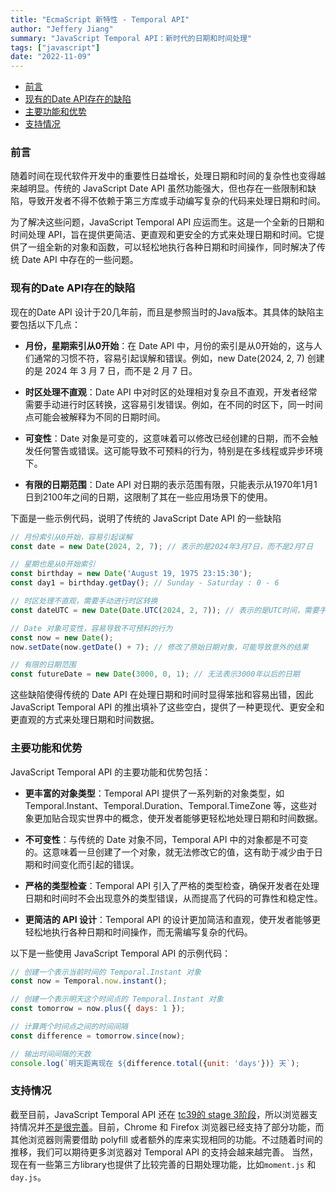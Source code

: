 ```yaml
---
title: "EcmaScript 新特性 - Temporal API"
author: "Jeffery Jiang"
summary: "JavaScript Temporal API：新时代的日期和时间处理"
tags: ["javascript"]
date: "2022-11-09"
---
```


- [前言](#前言)
- [现有的Date API存在的缺陷](#现有的date-api存在的缺陷)
- [主要功能和优势](#主要功能和优势)
- [支持情况](#支持情况)


### 前言

随着时间在现代软件开发中的重要性日益增长，处理日期和时间的复杂性也变得越来越明显。传统的 JavaScript Date API 虽然功能强大，但也存在一些限制和缺陷，导致开发者不得不依赖于第三方库或手动编写复杂的代码来处理日期和时间。

为了解决这些问题，JavaScript Temporal API 应运而生。这是一个全新的日期和时间处理 API，旨在提供更简洁、更直观和更安全的方式来处理日期和时间。它提供了一组全新的对象和函数，可以轻松地执行各种日期和时间操作，同时解决了传统 Date API 中存在的一些问题。

### 现有的Date API存在的缺陷

现在的Date API 设计于20几年前，而且是参照当时的Java版本。其具体的缺陷主要包括以下几点：

- **月份，星期索引从0开始**：在 Date API 中，月份的索引是从0开始的，这与人们通常的习惯不符，容易引起误解和错误。例如，new Date(2024, 2, 7) 创建的是 2024 年 3 月 7 日，而不是 2 月 7 日。

- **时区处理不直观**：Date API 中对时区的处理相对复杂且不直观，开发者经常需要手动进行时区转换，这容易引发错误。例如，在不同的时区下，同一时间点可能会被解释为不同的日期时间。

- **可变性**：Date 对象是可变的，这意味着可以修改已经创建的日期，而不会触发任何警告或错误。这可能导致不可预料的行为，特别是在多线程或异步环境下。

- **有限的日期范围**：Date API 对日期的表示范围有限，只能表示从1970年1月1日到2100年之间的日期，这限制了其在一些应用场景下的使用。

下面是一些示例代码，说明了传统的 JavaScript Date API 的一些缺陷

```javascript
// 月份索引从0开始，容易引起误解
const date = new Date(2024, 2, 7); // 表示的是2024年3月7日，而不是2月7日

// 星期也是从0开始索引
const birthday = new Date('August 19, 1975 23:15:30');
const day1 = birthday.getDay(); // Sunday - Saturday : 0 - 6

// 时区处理不直观，需要手动进行时区转换
const dateUTC = new Date(Date.UTC(2024, 2, 7)); // 表示的是UTC时间，需要手动进行时区转换

// Date 对象可变性，容易导致不可预料的行为
const now = new Date();
now.setDate(now.getDate() + 7); // 修改了原始日期对象，可能导致意外的结果

// 有限的日期范围
const futureDate = new Date(3000, 0, 1); // 无法表示3000年以后的日期

```

这些缺陷使得传统的 Date API 在处理日期和时间时显得笨拙和容易出错，因此 JavaScript Temporal API 的推出填补了这些空白，提供了一种更现代、更安全和更直观的方式来处理日期和时间数据。

### 主要功能和优势

JavaScript Temporal API 的主要功能和优势包括：

- **更丰富的对象类型**：Temporal API 提供了一系列新的对象类型，如 Temporal.Instant、Temporal.Duration、Temporal.TimeZone 等，这些对象更加贴合现实世界中的概念，使开发者能够更轻松地处理日期和时间数据。

- **不可变性**：与传统的 Date 对象不同，Temporal API 中的对象都是不可变的。这意味着一旦创建了一个对象，就无法修改它的值，这有助于减少由于日期和时间变化而引起的错误。

- **严格的类型检查**：Temporal API 引入了严格的类型检查，确保开发者在处理日期和时间时不会出现意外的类型错误，从而提高了代码的可靠性和稳定性。

- **更简洁的 API 设计**：Temporal API 的设计更加简洁和直观，使开发者能够更轻松地执行各种日期和时间操作，而无需编写复杂的代码。

以下是一些使用 JavaScript Temporal API 的示例代码：

```javascript
// 创建一个表示当前时间的 Temporal.Instant 对象
const now = Temporal.now.instant();

// 创建一个表示明天这个时间点的 Temporal.Instant 对象
const tomorrow = now.plus({ days: 1 });

// 计算两个时间点之间的时间间隔
const difference = tomorrow.since(now);

// 输出时间间隔的天数
console.log(`明天距离现在 ${difference.total({unit: 'days'})} 天`);
```

### 支持情况

截至目前，JavaScript Temporal API 还在 [tc39的 stage 3阶段](https://github.com/tc39/proposal-temporal)，所以浏览器支持情况并[不是很完善](https://caniuse.com/temporal)。目前，Chrome 和 Firefox 浏览器已经支持了部分功能，而其他浏览器则需要借助 polyfill 或者额外的库来实现相同的功能。不过随着时间的推移，我们可以期待更多浏览器对 Temporal API 的支持会越来越完善。 当然，现在有一些第三方library也提供了比较完善的日期处理功能，比如`moment.js` 和`day.js`。



